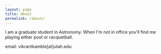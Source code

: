```yaml
---
layout: page
title: About
permalink: /about/
---
```


I am a graduate student in Astronomy. When I'm not in office you'll find me playing either
pool or racquetball.

email: vikrantkamble[at]utah.edu
